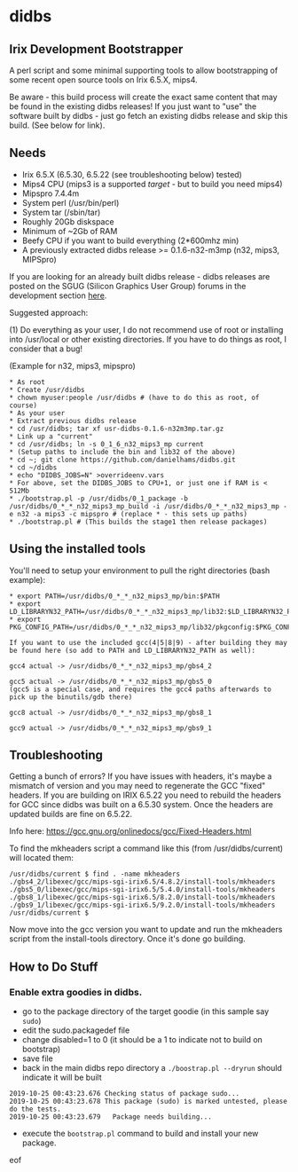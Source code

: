 # didbs

## Irix Development Bootstrapper

A perl script and some minimal supporting tools to allow bootstrapping of some recent open source tools on Irix 6.5.X, mips4.

Be aware - this build process will create the exact same content that may be found in the existing didbs releases! If you just want to "use" the software built by didbs - just go fetch an existing didbs release and skip this build. (See below for link).

## Needs

* Irix 6.5.X (6.5.30, 6.5.22 (see troubleshooting below) tested)
* Mips4 CPU (mips3 is a supported _target_ - but to build you need mips4)
* Mipspro 7.4.4m
* System perl (/usr/bin/perl)
* System tar (/sbin/tar)
* Roughly 20Gb diskspace
* Minimum of ~2Gb of RAM
* Beefy CPU if you want to build everything (2*600mhz min)
* A previously extracted didbs release >= 0.1.6-n32-m3mp (n32, mips3, MIPSpro)

If you are looking for an already built didbs release - didbs releases are posted on the SGUG (Silicon Graphics User Group) forums in the development section [here](https://forums.sgi.sh/).

Suggested approach:

(1) Do everything as your user, I do not recommend use of root or installing into /usr/local or other existing directories. If you have to do things as root, I consider that a bug!

(Example for n32, mips3, mipspro)
```
* As root
* Create /usr/didbs
* chown myuser:people /usr/didbs # (have to do this as root, of course)
* As your user
* Extract previous didbs release
* cd /usr/didbs; tar xf usr-didbs-0.1.6-n32m3mp.tar.gz
* Link up a "current"
* cd /usr/didbs; ln -s 0_1_6_n32_mips3_mp current
* (Setup paths to include the bin and lib32 of the above)
* cd ~; git clone https://github.com/danielhams/didbs.git
* cd ~/didbs
* echo "DIDBS_JOBS=N" >overrideenv.vars
* For above, set the DIDBS_JOBS to CPU+1, or just one if RAM is < 512Mb
* ./bootstrap.pl -p /usr/didbs/0_1_package -b /usr/didbs/0_*_*_n32_mips3_mp_build -i /usr/didbs/0_*_*_n32_mips3_mp -e n32 -a mips3 -c mipspro # (replace * - this sets up paths)
* ./bootstrap.pl # (This builds the stage1 then release packages)
```

## Using the installed tools

You'll need to setup your environment to pull the right directories (bash example):

```
* export PATH=/usr/didbs/0_*_*_n32_mips3_mp/bin:$PATH
* export LD_LIBRARYN32_PATH=/usr/didbs/0_*_*_n32_mips3_mp/lib32:$LD_LIBRARYN32_PATH
* export PKG_CONFIG_PATH=/usr/didbs/0_*_*_n32_mips3_mp/lib32/pkgconfig:$PKG_CONFIG_PATH

If you want to use the included gcc(4|5|8|9) - after building they may be found here (so add to PATH and LD_LIBRARYN32_PATH as well):

gcc4 actual -> /usr/didbs/0_*_*_n32_mips3_mp/gbs4_2

gcc5 actual -> /usr/didbs/0_*_*_n32_mips3_mp/gbs5_0
(gcc5 is a special case, and requires the gcc4 paths afterwards to pick up the binutils/gdb there)

gcc8 actual -> /usr/didbs/0_*_*_n32_mips3_mp/gbs8_1

gcc9 actual -> /usr/didbs/0_*_*_n32_mips3_mp/gbs9_1
```

## Troubleshooting

Getting a bunch of errors? If you have issues with headers, it's maybe a mismatch of version and you may need to regenerate the GCC "fixed" headers. If you are building on IRIX 6.5.22 you need to rebuild the headers for GCC since didbs was built on a 6.5.30 system. Once the headers are updated builds are fine on 6.5.22.

Info here: https://gcc.gnu.org/onlinedocs/gcc/Fixed-Headers.html

To find the mkheaders script a command like this (from /usr/didbs/current) will located them:

```
/usr/didbs/current $ find . -name mkheaders
./gbs4_2/libexec/gcc/mips-sgi-irix6.5/4.8.2/install-tools/mkheaders
./gbs5_0/libexec/gcc/mips-sgi-irix6.5/5.4.0/install-tools/mkheaders
./gbs8_1/libexec/gcc/mips-sgi-irix6.5/8.2.0/install-tools/mkheaders
./gbs9_1/libexec/gcc/mips-sgi-irix6.5/9.2.0/install-tools/mkheaders
/usr/didbs/current $ 

```
Now move into the gcc version you want to update and run the mkheaders script from the install-tools directory. Once it's done go building.

## How to Do Stuff

### Enable extra goodies in didbs.
* go to the package directory of the target goodie (in this sample say `sudo`)
* edit the sudo.packagedef file
* change disabled=1 to 0 (it should be a 1 to indicate not to build on bootstrap)
* save file
* back in the main didbs repo directory a `./boostrap.pl --dryrun` should indicate it will be built

```
2019-10-25 00:43:23.676 Checking status of package sudo...
2019-10-25 00:43:23.678 This package (sudo) is marked untested, please do the tests.
2019-10-25 00:43:23.679   Package needs building...
```

* execute the `bootstrap.pl` command to build and install your new package.



eof



